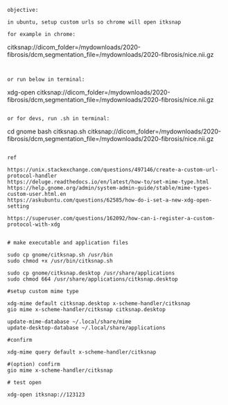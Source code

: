 
```
objective: 

in ubuntu, setup custom urls so chrome will open itksnap

for example in chrome:

```
citksnap://dicom_folder=/mydownloads/2020-fibrosis/dcm,segmentation_file=/mydownloads/2020-fibrosis/nice.nii.gz
```


or run below in terminal:

```
xdg-open citksnap://dicom_folder=/mydownloads/2020-fibrosis/dcm,segmentation_file=/mydownloads/2020-fibrosis/nice.nii.gz
```

or for devs, run .sh in terminal:

```
cd gnome
bash citksnap.sh citksnap://dicom_folder=/mydownloads/2020-fibrosis/dcm,segmentation_file=/mydownloads/2020-fibrosis/nice.nii.gz
```

ref

https://unix.stackexchange.com/questions/497146/create-a-custom-url-protocol-handler
https://deluge.readthedocs.io/en/latest/how-to/set-mime-type.html
https://help.gnome.org/admin/system-admin-guide/stable/mime-types-custom-user.html.en
https://askubuntu.com/questions/62585/how-do-i-set-a-new-xdg-open-setting

https://superuser.com/questions/162092/how-can-i-register-a-custom-protocol-with-xdg
```


```

# make executable and application files

sudo cp gnome/citksnap.sh /usr/bin
sudo chmod +x /usr/bin/citksnap.sh

sudo cp gnome/citksnap.desktop /usr/share/applications
sudo chmod 664 /usr/share/applications/citksnap.desktop

#setup custom mime type

xdg-mime default citksnap.desktop x-scheme-handler/citksnap
gio mime x-scheme-handler/citksnap citksnap.desktop

update-mime-database ~/.local/share/mime
update-desktop-database ~/.local/share/applications

#confirm

xdg-mime query default x-scheme-handler/citksnap

#(option) confirm
gio mime x-scheme-handler/citksnap 

# test open

xdg-open itksnap://123123


```
